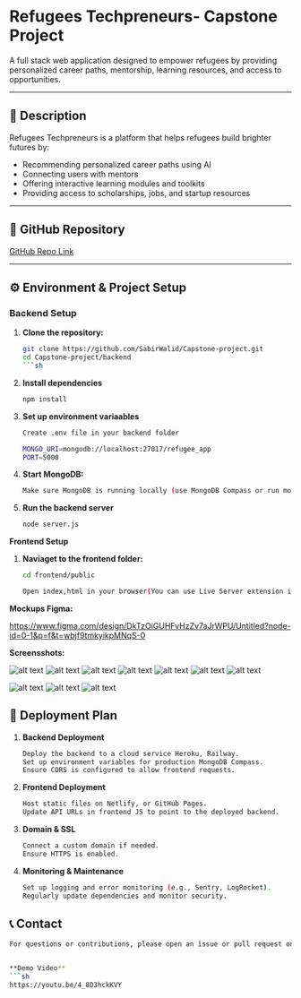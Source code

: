 # Refugees Techpreneurs- Capstone Project

A full stack web application designed to empower refugees by providing personalized career paths, mentorship, learning resources, and access to opportunities.

---

## 📖 Description

Refugees Techpreneurs is a platform that helps refugees build brighter futures by:
- Recommending personalized career paths using AI
- Connecting users with mentors
- Offering interactive learning modules and toolkits
- Providing access to scholarships, jobs, and startup resources

---

## 🔗 GitHub Repository

[GitHub Repo Link](https://github.com/SabirWalid/Capstone-project) 

---

## ⚙️ Environment & Project Setup

### **Backend Setup**
1. **Clone the repository:**
   ```sh
   git clone https://github.com/SabirWalid/Capstone-project.git
   cd Capstone-project/backend
   ```sh

2. **Install dependencies**
   ```sh
   npm install

3. **Set up environment variaables**
   ```sh
   Create .env file in your backend folder

   MONGO_URI=mongodb://localhost:27017/refugee_app
   PORT=5000

4. **Start MongoDB:**
   ```sh
   Make sure MongoDB is running locally (use MongoDB Compass or run mongod).
5. **Run the backend server**
   ```sh
   node server.js

**Frontend Setup**

1. **Naviaget to the frontend folder:**
   ```sh
   cd frontend/public

   Open index,html in your browser(You can use Live Server extension in VS Code for a better experience.)

**Mockups Figma:**

https://www.figma.com/design/DkTzOiGUHFvHzZv7aJrWPU/Untitled?node-id=0-1&p=f&t=wbjf9tmkyikpMNqS-0

**Screensshots:**

![alt text](<Screenshot 2025-06-09 165207.png>) ![alt text](<Screenshot 2025-06-09 165304.png>) ![alt text](<Screenshot 2025-06-09 164953.png>) ![alt text](<Screenshot 2025-06-09 165030.png>) ![alt text](<Screenshot 2025-06-09 165059.png>) ![alt text](<Screenshot 2025-06-09 165132.png>)
![alt text](<Screenshot 2025-06-09 182840.png>)

![alt text](<bad dash.png>) ![alt text](<excellent dash.png>)
![alt text](noscrol.png)


## 🚀 **Deployment Plan**

1. **Backend Deployment**
   ```sh
   Deploy the backend to a cloud service Heroku, Railway.
   Set up environment variables for production MongoDB Compass.
   Ensure CORS is configured to allow frontend requests.

2. **Frontend Deployment**
   ```sh
   Host static files on Netlify, or GitHub Pages.
   Update API URLs in frontend JS to point to the deployed backend.

3. **Domain & SSL**
   ```sh
   Connect a custom domain if needed.
   Ensure HTTPS is enabled.

4. **Monitoring & Maintenance**
   ```sh
   Set up logging and error monitoring (e.g., Sentry, LogRocket).
   Regularly update dependencies and monitor security.

## 📞 **Contact**
   ```sh
   For questions or contributions, please open an issue or pull request on the GitHub repo https://github.com/SabirWalid/Capstone-project.


**Demo Video**
   ```sh
   https://youtu.be/4_8D3hckKVY